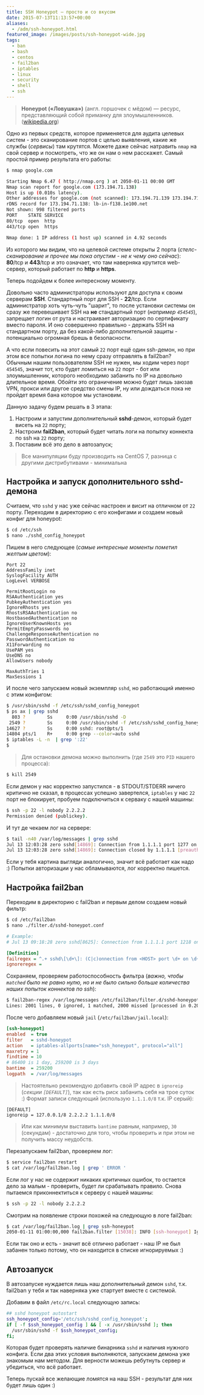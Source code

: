 ```yaml
---
title: SSH Honeypot — просто и со вкусом
date: 2015-07-13T11:13:57+00:00
aliases:
  - /adm/ssh-honeypot.html
featured_image: /images/posts/ssh-honeypot-wide.jpg
tags:
  - ban
  - bash
  - centos
  - fail2ban
  - iptables
  - linux
  - security
  - shell
  - ssh
---
```


> **Honeypot («Ловушка»)** (англ. горшочек с мёдом) — ресурс, представляющий собой приманку для злоумышленников. ([wikipedia.org](https://ru.wikipedia.org/wiki/Honeypot))

Одно из первых средств, которое применяется для аудита целевых систем - это сканирование портов с целью выявления, какие же службы (_сервисы_) там крутятся. Можете даже сейчас натравить `nmap` на свой сервер и посмотреть, что же он нам о нем расскажет. Самый простой пример результата его работы:

<!--more-->

```bash
$ nmap google.com

Starting Nmap 6.47 ( http://nmap.org ) at 2050-01-11 00:00 GMT
Nmap scan report for google.com (173.194.71.138)
Host is up (0.010s latency).
Other addresses for google.com (not scanned): 173.194.71.139 173.194.71.113 173.194.71.101 173.194.71.100 173.194.71.102
rDNS record for 173.194.71.138: lb-in-f138.1e100.net
Not shown: 998 filtered ports
PORT    STATE SERVICE
80/tcp  open  http
443/tcp open  https

Nmap done: 1 IP address (1 host up) scanned in 4.92 seconds
```

Из которого мы видим, что на целевой системе открыты 2 порта (_стелс-сканирование и прочее мы пока опустим - не к чему оно сейчас_): **80**/tcp и **443**/tcp и это означает, что там наверняка крутится web-сервер, который работает по **http** и **https**.

Теперь подойдем к более интересному моменту.

Довольно часто администраторы используют для доступа к своим серверам **SSH**. Стандартный порт для SSH - **22**/tcp. Если администратор хоть чуть-чуть "шарит", то после установки системы он сразу же перевешивает SSH на **не** стандартный порт (_например `454545`_), запрещает логин от рута и настраивает авторизацию по сертификату вместо пароля. И оно совершенно правильно - держать SSH на стандартном порту, да без какой-либо дополнительной защиты - потенциально огромная брешь в безопасности.

А что если повесить на этот самый `22` порт ещё один ssh-демон, но при этом все попытки логина по нему сразу отправлять в fail2ban? Обычным нашим пользователям SSH не нужен, мы ходим через порт `454545`, значит тот, кто будет ломиться на `22` порт - бот или злоумышленник, которого необходимо забанить по IP на довольно длительное время. Обойти это ограничение можно будет лишь заюзав VPN, прокси или другое средство смены IP, ну или дождаться пока не пройдет время бана которое мы установим.

Данную задачу будем решать в 3 этапа:

  1. Настроим и запустим дополнительный **sshd**-демон, который будет висеть на `22` порту;
  2. Настроим **fail2ban**, который будет читать логи на попытку коннекта по ssh на `22` порту;
  3. Поставим всё это дело в автозапуск;

> Все манипуляции буду производить на CentOS 7, разница с другими дистрибутивами - минимальна

## Настройка и запуск дополнительного sshd-демона

Считаем, что `sshd` у нас уже сейчас настроен и висит на отличном от `22` порту. Переходим в директорию с его конфигами и создаем новый конфиг для honeypot:

```bash
$ cd /etc/ssh
$ nano ./sshd_config_honeypot
```

Пишем в него следующее (_самые интересные моменты пометил желтым цветом_):

```
Port 22
AddressFamily inet
SyslogFacility AUTH
LogLevel VERBOSE

PermitRootLogin no
RSAAuthentication yes
PubkeyAuthentication yes
IgnoreRhosts yes
RhostsRSAAuthentication no
HostbasedAuthentication no
IgnoreUserKnownHosts yes
PermitEmptyPasswords no
ChallengeResponseAuthentication no
PasswordAuthentication no
X11Forwarding no
UsePAM yes
UseDNS no
AllowUsers nobody

MaxAuthTries 1
MaxSessions 1
```

И после чего запускаем новый экземпляр `sshd`, но работающий именно с этим конфигом:

```bash
$ /usr/sbin/sshd -f /etc/ssh/sshd_config_honeypot
$ ps ax | grep sshd
  803 ?        Ss     0:00 /usr/sbin/sshd -D
 2549 ?        Ss     0:00 /usr/sbin/sshd -f /etc/ssh/sshd_config_honeypot
14627 ?        Ss     0:00 sshd: root@pts/1
14804 pts/1    R+     0:00 grep --color=auto sshd
$ iptables -L -n  | grep ':22'
$
```

> Для остановки демона можно выполнить (где `2549` это `PID` нашего процесса):
> 
```bash
$ kill 2549
```

Если демон у нас корректно запустился - в STDOUT/STDERR ничего критично не сказал, в процессах успешно завертелся, `iptables` у нас `22` порт не блокирует, пробуем подключиться к серваку с нашей машины:

```bash
$ ssh -p 22 -l nobody 2.2.2.2
Permission denied (publickey).
```

И тут де чекаем лог на сервере:

```bash
$ tail -n40 /var/log/messages | grep sshd
Jul 13 12:03:28 zero sshd[14869]: Connection from 1.1.1.1 port 1277 on 2.2.2.2 port 22
Jul 13 12:03:28 zero sshd[14869]: Connection closed by 1.1.1.1 [preauth]
```

Если у тебя картина выгляди аналогично, значит всё работает как надо :) Попытки авторизации у нас обламываются, лог корректно пишется.

## Настройка fail2ban

Переходим в директорию с fail2ban и первым делом создаем новый фильтр:

```bash
$ cd /etc/fail2ban
$ nano ./filter.d/sshd-honeypot.conf
```

```ini
# Example:
# Jul 13 09:18:28 zero sshd[8625]: Connection from 1.1.1.1 port 1218 on 2.2.2.2 port 22

[Definition]
failregex = ^.+ sshd\[\d+\]: (C|c)onnection from <HOST> port \d+ on \d+\.\d+\.\d+\.\d+ port 22$
ignoreregex =
```

Сохраняем, проверяем работоспособность фильтра (_важно, чтобы `matched` было не равно нулю, но и не было сильно больше количества наших попыток коннектов по ssh_):

```bash
$ fail2ban-regex /var/log/messages /etc/fail2ban/filter.d/sshd-honeypot.conf | grep matched
Lines: 2001 lines, 0 ignored, 1 matched, 2000 missed [processed in 0.20 sec]
```

После чего добавляем новый `jail` (`/etc/fail2ban/jail.local`):

```ini
[ssh-honeypot]
enabled  = true
filter   = sshd-honeypot
action   = iptables-allports[name="ssh_honeypot", protocol="all"]
maxretry = 1
findtime = 10
# 86400 is 1 day, 259200 is 3 days
bantime  = 259200
logpath  = /var/log/messages
```

> Настоятельно рекомендую добавить свой IP адрес в `ignoreip` (_секции `[DEFAULT]`_), так как есть риск забанить себя на трое суток :) Формат записи следующий (использую `1.1.1.0/8` т.к. IP серый):
> 
```
[DEFAULT]
ignoreip = 127.0.0.1/8 2.2.2.2 1.1.1.0/8
```
> 
> Или как минимум выставить `bantime` равным, например, `30` (секундам) - достаточно для того, чтобы проверить и при этом не получить массу неудобств.

Перезапускаем fail2ban, проверяем лог:

```bash
$ service fail2ban restart
$ cat /var/log/fail2ban.log | grep ' ERROR '
```

Если лог у нас не содержит никаких критичных ошибок, то остается дело за малым - проверить, будет ли срабатывать правило. Cнова пытаемся приконнектиться к серверу с нашей машины:

```bash
$ ssh -p 22 -l nobody 2.2.2.2
```

Смотрим на появление строки похожей на следующую в логе fail2ban:

```bash
$ cat /var/log/fail2ban.log | grep ssh-honeypot
2050-01-11 01:00:00,000 fail2ban.filter [15038]: INFO [ssh-honeypot] Ignore 1.1.1.1 by ip
```

Если так оно и есть - значит всё отлично работает - наш IP не был забанен только потому, что он находится в списке игнорируемых :)

## Автозапуск

В автозапуске нуждается лишь наш дополнительный демон `sshd`, т.к. fail2ban у тебя и так наверняка уже стартует вместе с системой.
  
Добавим в файл `/etc/rc.local` следующую запись:

```bash
## sshd honeypot autostart
ssh_honeypot_config='/etc/ssh/sshd_config_honeypot';
if [ -f $ssh_honeypot_config ] && [ -x /usr/sbin/sshd ]; then
  /usr/sbin/sshd -f $ssh_honeypot_config;
fi;
```

Которая будет проверять наличие бинарника `sshd` и наличия нужного конфига. Если два этих условия выполняются, запускаем демона уже знакомым нам методом. Для верности можешь ребутнуть сервер и убедиться, что всё работает.

Теперь пускай все желающие ломятся на наш SSH - результат для них будет лишь один :)
